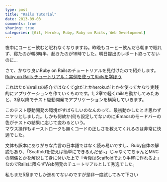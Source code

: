 ```yaml
---
type: post
title: "Rails Tutorial"
date: 2013-09-03
comments: true
sharing: true
categories: [Git, Heroku, Ruby, Ruby on Rails, Web Development]
---
```

夜中にコーヒー飲むと眠れなくなりますね。昨晩もコーヒー飲んだら朝まで眠れず、寝たのが朝8時半、起きたのが16時でした。明日提出のレポート終ってないのに…

さて、かなり良いRuby on Railsのチュートリアルを見付けたので紹介します。  
 [Ruby on Rails チュートリアル：実例を使ってRailsを学ぼう](http://railstutorial.jp)

<!--more-->

これはただのrailsの紹介ではなくてgitだとかherokuだとかを使ってかなり実践的にアプリケーションを作ていくものです。1, 2章で軽くrailsを動かしてみたあと、3章以降でテスト駆動開発でアプリケーションを構築していきます。

このテスト駆動開発の環境がすばらしいのなんのって、最初動かしたとき思わずニヤリとしました。しかも何故か(何も設定してないのに)Emacsのモードバーの色がテストの結果に応じて変わるという。  
マウス操作もキーストロークも無くコードの正しさを教えてくれるのは非常に快適でした。

文体も訳本にありがちな片言の日本語ではなく読み易いですし、Ruby自体の解説もあり、「Scaffoldを使えば簡単にできるんだぜ~」じゃなくてちゃんとMVCの関係とかを解説して身に付いた上で「今後はScaffoldでより手軽に作れるよ」なのでRailsに限らずWeb開発のチュートリアルとして秀逸でした。

私もまだ5章までしか進めてないのですが是非一度試してみて下さい


